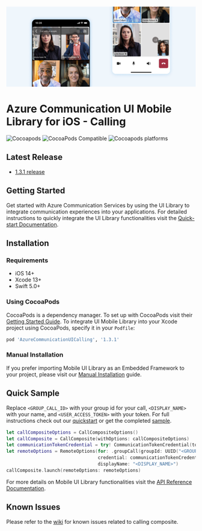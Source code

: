 ![A banner image that shows some use cases of the Calling library](https://github.com/Azure/communication-ui-library-ios/blob/main/docs/images/mobile-ui-library-calling-hero-image.png?raw=true)

# Azure Communication UI Mobile Library for iOS - Calling

![Cocoapods](https://img.shields.io/cocoapods/l/AzureCommunicationUICalling)
![CocoaPods Compatible](https://img.shields.io/cocoapods/v/AzureCommunicationUICalling)
![Cocoapods platforms](https://img.shields.io/cocoapods/p/AzureCommunicationUICalling)

## Latest Release

- [1.3.1 release](https://github.com/Azure/communication-ui-library-ios/releases/tag/AzureCommunicationUICalling_1.3.1) 

## Getting Started

Get started with Azure Communication Services by using the UI Library to integrate communication experiences into your applications. For detailed instructions to quickly integrate the UI Library functionalities visit the [Quick-start Documentation](https://docs.microsoft.com/en-us/azure/communication-services/quickstarts/ui-library/get-started-call?tabs=kotlin&pivots=platform-ios).

## Installation

### Requirements

- iOS 14+
- Xcode 13+
- Swift 5.0+

### Using CocoaPods

CocoaPods is a dependency manager. To set up with CocoaPods visit their [Getting Started Guide](https://guides.cocoapods.org/using/getting-started.html). To integrate UI Mobile Library into your Xcode project using CocoaPods, specify it in your `Podfile`:

```ruby
pod 'AzureCommunicationUICalling', '1.3.1'
```

### Manual Installation

If you prefer importing Mobile UI Library as an Embedded Framework to your project, please visit our [Manual Installation](manual-installation.md) guide.

## Quick Sample

Replace `<GROUP_CALL_ID>` with your group id for your call, `<DISPLAY_NAME>` with your name, and `<USER_ACCESS_TOKEN>` with your token. For full instructions check out our [quickstart](https://docs.microsoft.com/azure/communication-services/quickstarts/ui-library/get-started-composites?tabs=kotlin&pivots=platform-ios) or get the completed [sample](https://github.com/Azure-Samples/communication-services-ios-quickstarts/tree/main/ui-library-quick-start).

```swift
let callCompositeOptions = CallCompositeOptions()
let callComposite = CallComposite(withOptions: callCompositeOptions)
let communicationTokenCredential = try! CommunicationTokenCredential(token: "<USER_ACCESS_TOKEN>")
let remoteOptions = RemoteOptions(for: .groupCall(groupId: UUID("<GROUP_CALL_ID>")!),
                                  credential: communicationTokenCredential,
                                  displayName: "<DISPLAY_NAME>")
callComposite.launch(remoteOptions: remoteOptions)
```

For more details on Mobile UI Library functionalities visit the [API Reference Documentation](https://azure.github.io/azure-sdk-for-ios/AzureCommunicationUICalling/index.html).

## Known Issues

Please refer to the [wiki](https://github.com/Azure/communication-ui-library-ios/wiki/Known-Issues-Calling) for known issues related to calling composite.
